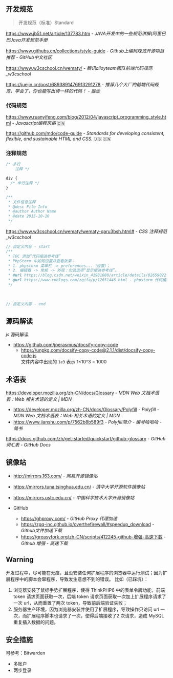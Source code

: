 ## 开发规范

> 开发规范（标准）Standard

https://www.jb51.net/article/137783.htm - _JAVA开发中的一些规范讲解(阿里巴巴Java开发规范手册_

https://www.githubs.cn/collections/style-guide - *Github上编码规范开源项目推荐 - GitHub中文社区*

https://www.w3cschool.cn/wematy/ - *腾讯alloyteam团队前端代码规范_w3cschool*

https://juejin.cn/post/6893891476913291278 - *推荐几个大厂的前端代码规范，学会了，你也能写出诗一样的代码！ - 掘金*

### 代码规范

https://www.ruanyifeng.com/blog/2012/04/javascript_programming_style.html - *Javascript编程风格* 🇨🇳

https://github.com/mdo/code-guide - *Standards for developing consistent, flexible, and sustainable HTML and CSS.* 🇺🇸 🇨🇳



### 注释规范


``` css
/* 多行
    注释 */

div {
  /* 单行注释 */
}

/**
 * 文件信息注释
 * @desc File Info
 * @author Author Name
 * @date 2015-10-10
 */
```

https://www.w3cschool.cn/wematy/wematy-qaru3bsh.html# - *CSS 注释规范_w3cschool*



``` js
// 自定义内容 - start
/**
 * TOC 添加“代码缩进参考线”
 * PhpStorm 中如何设置并查看效果：
 * 1. phpstorm 菜单栏 -> preferences...（设置）；
 * 2. 编辑器 -> 常规 -> 外观：勾选选项“显示缩进参考线”。
 * @url https://blog.csdn.net/weixin_41981080/article/details/82659022 - PhpStorm代码编辑区竖线的用途
 * @url https://www.cnblogs.com/zqifa/p/12651446.html - phpstorm 代码编辑区去掉、设置灰色竖线 打印分割线设置
 */
 
 
 
// 自定义内容 - end
```


## 源码解读

*js* 源码解读

- https://github.com/jperasmus/docsify-copy-code
    - https://unpkg.com/docsify-copy-code@2.1.1/dist/docsify-copy-code.js  
        文件内容中出现的 `1e3` 表示 1×10^3 = 1000


## 术语表

https://developer.mozilla.org/zh-CN/docs/Glossary - *MDN Web 文档术语表：Web 相关术语的定义 | MDN*
- https://developer.mozilla.org/zh-CN/docs/Glossary/Polyfill - *Polyfill - MDN Web 文档术语表：Web 相关术语的定义 | MDN*
- https://www.jianshu.com/p/7562b8b589f3 - *Polyfill简介 - 编号哈哈哈 - 简书*

https://docs.github.com/zh/get-started/quickstart/github-glossary - *GitHub 词汇表 - GitHub Docs*

## 镜像站

- http://mirrors.163.com/ - *网易开源镜像站*

- https://mirrors.tuna.tsinghua.edu.cn/ - *清华大学开源软件镜像站*

- https://mirrors.ustc.edu.cn/ - *中国科学技术大学开源镜像站*

- GitHub
  - https://ghproxy.com/ - *GitHub Proxy 代理加速*
  - https://zgq-inc.github.io/overthefirewall/#speedup_download - *Github文件加速下载*
  - <https://greasyfork.org/zh-CN/scripts/412245-github-增强-高速下载> - *Github 增强 - 高速下载*



## Warning

开发过程中，尽可能在无痕，且没安装任何扩展程序的浏览器中运行测试；因为扩展程序中的脚本会窜程序，导致发生意想不到的错误。
比如（已踩坑）：

1. 浏览器安装了鼠标手势扩展程序，使得 ThinkPHP6 中的表单令牌功能，前端 token 请求页面获取一次，后端 token 请求页面获取一次加上扩展程序请求了一次 url，从而重置了两次 token，导致前后端验证失败；
2. 服务器生产环境，因为浏览器安装并使用了扩展程序，导致操作只访问 url 一次，而扩展程序脚本也请求了一次，使得后端接收了2 次请求，造成 MySQL 重复插入数据的问题。

## 安全措施

可参考：Bitwarden

- 多账户
- 两步登录
